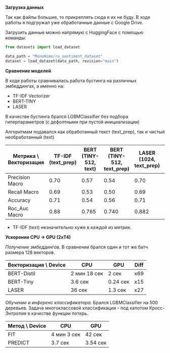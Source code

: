 **Загрузка данных**

Так как файлы большие, то прикреплять сюда я их не буду. В ходе работы я подгружал уже обработанные данные с Google Drive.

Загрузить данные можно напрямую с HuggingFace с помощью команды:

```python
from datasets import load_dataset

data_path = "MonoHime/ru_sentiment_dataset"
dataset = load_dataset(data_path, revision="main")
```
**Сравнение моделей**

В ходе работы сравнивалась работа бустинга на различных эмбеддингах, а именно на:
* TF-IDF Vectorizer
* BERT-TINY
* LASER

В качестве бустинга брался LGBMClassifier без подбора гиперпараметров (с дефолтными при пустой инициализации)

Алгоритмам подавался как обработанный текст (text_prep), так и чистый необработанный (text)

| Метрика \ Векторизация | TF-IDF (text_prep) | BERT (TINY-512, text) | BERT (TINY-512, text_prep) | LASER (1024, text_prep) |  LASER (1024, text) |
|------------------------|--------------------|-----------------------|----------------------------|-------------------------|---------------------|
| Precision Macro        |       0.70         |        0.57           |           0.54             |           0.70          |      **0.74**       |
| Recall Macro           |       0.69         |        0.53           |           0.50             |           0.69          |      **0.73**       |
| Accuracy               |       0.71         |        0.54           |           0.56             |           0.71          |      **0.75**       |
| Roc_Auc Macro          |       0.88         |        0.765          |           0.740            |           0.882         |      **0.905**      |

* TF-IDF (text) незначительно хуже в каждой из метрик.

**Ускорение CPU -> GPU (2xT4)**

*Получение эмбеддингов.*
В сравнении брался один и тот же батч размера 128 векторов.

|  Векторизация \ Device  |      CPU     |  GPU     |  Diff
|-------------------------|--------------|----------| ------|
|        BERT-Distil      | 2 мин 18 сек |  2 сек   |  x69  |
|        BERT-Tiny        |    3.6 сек   | 0.24 сек |  x15  |
|        LASER            |    36 сек    | 1.3 сек  |  x27  |

*Обучение и инференс классификатора.*
Брался LGBMClassifier на 500 деревьев.
Задача многоклассовой классификации - под капотом Кросс-Энтропия в качестве функции потерь.

Метод \ Device|     CPU     |    GPU   |
|-------------|-------------|----------|
|     FIT     | 4 мин 3 сек |  42 сек  |
|   PREDICT   |   3.7 сек   | 3.54 сек |
